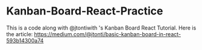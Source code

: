 # Kanban-Board-React-Practice
This is a code along with @jtontiwith 's Kanban Board React Tutorial. Here is the article: https://medium.com/@jtonti/basic-kanban-board-in-react-593b14300a74 
